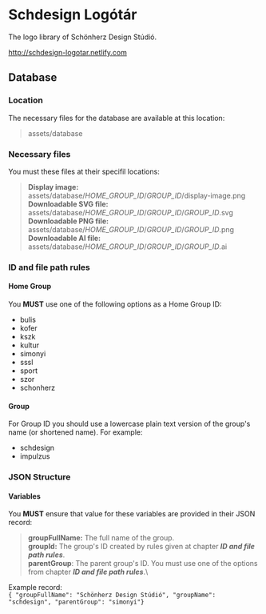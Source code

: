 # Schdesign Logótár
The logo library of Schönherz Design Stúdió.

http://schdesign-logotar.netlify.com
## Database
### Location
The necessary files for the database are available at this location:
> assets/database
### Necessary files
You must these files at their specifil locations:
> **Display image:** assets/database/*HOME_GROUP_ID*/*GROUP_ID*/display-image.png\
> **Downloadable SVG file:** assets/database/*HOME_GROUP_ID*/*GROUP_ID*/*GROUP_ID*.svg\
> **Downloadable PNG file:** assets/database/*HOME_GROUP_ID*/*GROUP_ID*/*GROUP_ID*.png\
> **Downloadable AI file:** assets/database/*HOME_GROUP_ID*/*GROUP_ID*/*GROUP_ID*.ai
### ID and file path rules
#### Home Group
You **MUST** use one of the following options as a Home Group ID:
- bulis
- kofer
- kszk
- kultur
- simonyi
- sssl
- sport
- szor
- schonherz
#### Group
For Group ID you should use a lowercase plain text version of the group's name (or shortened name). For example:
- schdesign
- impulzus
### JSON Structure
#### Variables
You **MUST** ensure that value for these variables are provided in their JSON record:
> **groupFullName:** The full name of the group.\
> **groupId:** The group's ID created by rules given at chapter **_ID and file path rules_**.\
> **parentGroup**: The parent group's ID. You must use one of the options from chapter **_ID and file path rules_**.\


Example record:\
`{ "groupFullName": "Schönherz Design Stúdió", "groupName": "schdesign", "parentGroup": "simonyi"}`


